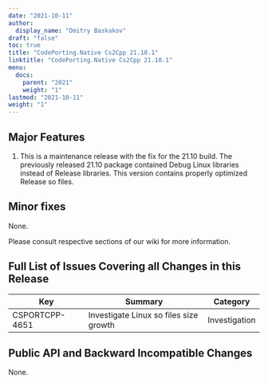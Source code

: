 ```yaml
---
date: "2021-10-11"
author:
  display_name: "Dmitry Baskakov"
draft: "false"
toc: true
title: "CodePorting.Native Cs2Cpp 21.10.1"
linktitle: "CodePorting.Native Cs2Cpp 21.10.1"
menu:
  docs:
    parent: "2021"
    weight: "1"
lastmod: "2021-10-11"
weight: "1"
---
```


## Major Features ##

1. This is a maintenance release with the fix for the 21.10 build. The previously released 21.10 package contained Debug Linux libraries instead of Release libraries. This version contains properly optimized Release so files.

## Minor fixes ##

None.

Please consult respective sections of our wiki for more information.

## Full List of Issues Covering all Changes in this Release ##

| Key | Summary | Category |
| --- | --- | --- |
| CSPORTCPP-4651 | Investigate Linux so files size growth | Investigation |

## Public API and Backward Incompatible Changes ##

None.